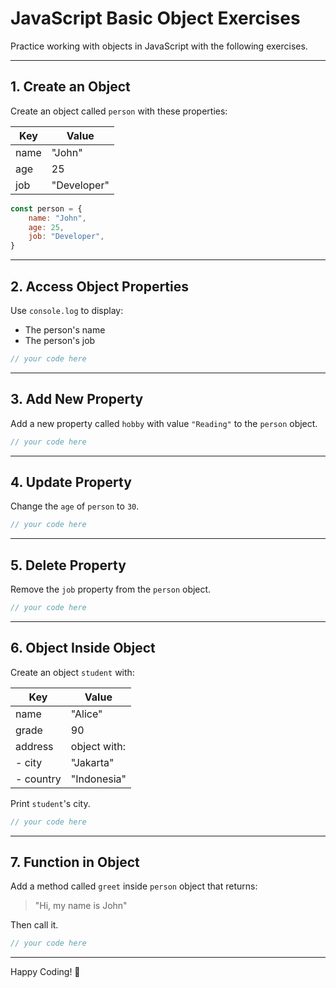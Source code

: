 
# JavaScript Basic Object Exercises

Practice working with objects in JavaScript with the following exercises.

---

## 1. Create an Object

Create an object called `person` with these properties:

| Key   | Value       |
|-------|-------------|
| name  | "John"      |
| age   | 25          |
| job   | "Developer" |

```javascript
const person = {
    name: "John",
    age: 25,
    job: "Developer",
}
```

---

## 2. Access Object Properties

Use `console.log` to display:
- The person's name
- The person's job

```javascript
// your code here
```

---

## 3. Add New Property

Add a new property called `hobby` with value `"Reading"` to the `person` object.

```javascript
// your code here
```

---

## 4. Update Property

Change the `age` of `person` to `30`.

```javascript
// your code here
```

---

## 5. Delete Property

Remove the `job` property from the `person` object.

```javascript
// your code here
```

---

## 6. Object Inside Object

Create an object `student` with:

| Key     | Value              |
|---------|-------------------|
| name    | "Alice"           |
| grade   | 90                |
| address | object with:      |
| - city  | "Jakarta"         |
| - country | "Indonesia"     |

Print `student`'s city.

```javascript
// your code here
```

---

## 7. Function in Object

Add a method called `greet` inside `person` object that returns:

> "Hi, my name is John"

Then call it.

```javascript
// your code here
```

---

Happy Coding! 🚀

